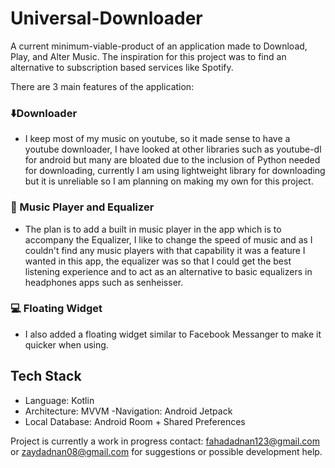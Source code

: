 # Universal-Downloader
A current minimum-viable-product of an application made to Download, Play, and Alter Music. 
The inspiration for this project was to find an alternative to subscription based services like Spotify.

There are 3 main features of the application: 
### ⬇️Downloader 
- I keep most of my music on youtube, so it made sense to have a youtube downloader, I have looked at other libraries such as youtube-dl for android but many are bloated due to the inclusion of Python needed for downloading, currently I am using lightweight library for downloading but it is unreliable so I am planning on making my own for this project.
### 🎵 Music Player and Equalizer 
- The plan is to add a built in music player in the app which is to accompany the Equalizer, I like to change the speed of music and as I couldn't find any music players with that capability it was a feature I wanted in this app, the equalizer was so that I could get the best listening experience and to act as an alternative to basic equalizers in headphones apps such as senheisser. 
### 💻 Floating Widget 
- I also added a floating widget similar to Facebook Messanger to make it quicker when using.

## Tech Stack
- Language: Kotlin
- Architecture: MVVM
 -Navigation: Android Jetpack
- Local Database: Android Room + Shared Preferences

Project is currently a work in progress contact: fahadadnan123@gmail.com or zaydadnan08@gmail.com for suggestions or possible development help. 
